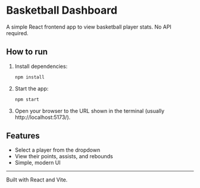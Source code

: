 # Basketball Dashboard

A simple React frontend app to view basketball player stats. No API required.

## How to run

1. Install dependencies:
   ```bash
   npm install
   ```
2. Start the app:
   ```bash
   npm start
   ```
3. Open your browser to the URL shown in the terminal (usually http://localhost:5173/).

## Features
- Select a player from the dropdown
- View their points, assists, and rebounds
- Simple, modern UI

---

Built with React and Vite.
